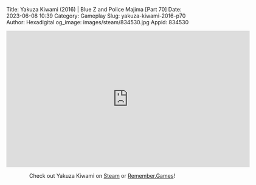 Title: Yakuza Kiwami (2016) | Blue Z and Police Majima [Part 70]
Date: 2023-06-08 10:39
Category: Gameplay
Slug: yakuza-kiwami-2016-p70
Author: Hexadigital
og_image: images/steam/834530.jpg
Appid: 834530

<center><iframe src="https://www.youtube.com/embed/gtN2IT8RzcQ?feature=oembed" allow="accelerometer; autoplay; encrypted-media; gyroscope; picture-in-picture" width="640" height="360" frameborder="0"></iframe>

Check out Yakuza Kiwami on [Steam](https://store.steampowered.com/app/834530/?curator_clanid=34633900) or [Remember.Games](https://remember.games/game/342/)!</center>